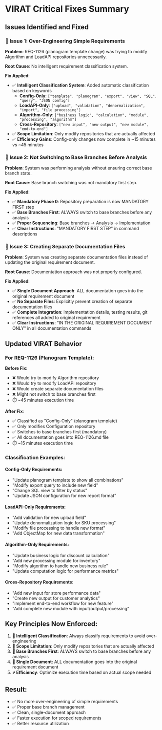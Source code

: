 # VIRAT Critical Fixes Summary

## Issues Identified and Fixed

### 🚨 **Issue 1: Over-Engineering Simple Requirements**

**Problem**: REQ-1126 (planogram template change) was trying to modify Algorithm and LoadAPI repositories unnecessarily.

**Root Cause**: No intelligent requirement classification system.

**Fix Applied**:

- ✅ **Intelligent Classification System**: Added automatic classification based on keywords
  - **Config-Only**: `["template", "planogram", "export", "view", "SQL", "query", "JSON config"]`
  - **LoadAPI-Only**: `["upload", "validation", "denormalization", "import", "file processing"]`
  - **Algorithm-Only**: `["business logic", "calculation", "module", "processing", "algorithm"]`
  - **Cross-Repository**: `["new input", "new output", "new module", "end-to-end"]`
- ✅ **Scope Limitation**: Only modify repositories that are actually affected
- ✅ **Efficiency Gains**: Config-only changes now complete in ~15 minutes vs ~45 minutes

### 🚨 **Issue 2: Not Switching to Base Branches Before Analysis**

**Problem**: System was performing analysis without ensuring correct base branch state.

**Root Cause**: Base branch switching was not mandatory first step.

**Fix Applied**:

- ✅ **Mandatory Phase 0**: Repository preparation is now MANDATORY FIRST step
- ✅ **Base Branches First**: ALWAYS switch to base branches before any analysis
- ✅ **Proper Sequencing**: Base branches → Analysis → Implementation
- ✅ **Clear Instructions**: "MANDATORY FIRST STEP" in command descriptions

### 🚨 **Issue 3: Creating Separate Documentation Files**

**Problem**: System was creating separate documentation files instead of updating the original requirement document.

**Root Cause**: Documentation approach was not properly configured.

**Fix Applied**:

- ✅ **Single Document Approach**: ALL documentation goes into the original requirement document
- ✅ **No Separate Files**: Explicitly prevent creation of separate documentation files
- ✅ **Complete Integration**: Implementation details, testing results, git references all added to original requirement
- ✅ **Clear Instructions**: "IN THE ORIGINAL REQUIREMENT DOCUMENT ONLY" in all documentation commands

## Updated VIRAT Behavior

### For REQ-1126 (Planogram Template):

**Before Fix**:

- ❌ Would try to modify Algorithm repository
- ❌ Would try to modify LoadAPI repository
- ❌ Would create separate documentation files
- ❌ Might not switch to base branches first
- ⏱️ ~45 minutes execution time

**After Fix**:

- ✅ Classified as "Config-Only" (planogram template)
- ✅ Only modifies Configuration repository
- ✅ Switches to base branches first (mandatory)
- ✅ All documentation goes into REQ-1126.md file
- ⏱️ ~15 minutes execution time

### Classification Examples:

#### Config-Only Requirements:

- "Update planogram template to show all combinations"
- "Modify export query to include new field"
- "Change SQL view to filter by status"
- "Update JSON configuration for new report format"

#### LoadAPI-Only Requirements:

- "Add validation for new upload field"
- "Update denormalization logic for SKU processing"
- "Modify file processing to handle new format"
- "Add ObjectMap for new data transformation"

#### Algorithm-Only Requirements:

- "Update business logic for discount calculation"
- "Add new processing module for inventory"
- "Modify algorithm to handle new business rule"
- "Update computation logic for performance metrics"

#### Cross-Repository Requirements:

- "Add new input for store performance data"
- "Create new output for customer analytics"
- "Implement end-to-end workflow for new feature"
- "Add complete new module with input/output/processing"

## Key Principles Now Enforced:

1. **🎯 Intelligent Classification**: Always classify requirements to avoid over-engineering
2. **📍 Scope Limitation**: Only modify repositories that are actually affected
3. **🔄 Base Branches First**: ALWAYS switch to base branches before any analysis
4. **📝 Single Document**: ALL documentation goes into the original requirement document
5. **⚡ Efficiency**: Optimize execution time based on actual scope needed

## Result:

- ✅ No more over-engineering of simple requirements
- ✅ Proper base branch management
- ✅ Clean, single-document approach
- ✅ Faster execution for scoped requirements
- ✅ Better resource utilization
